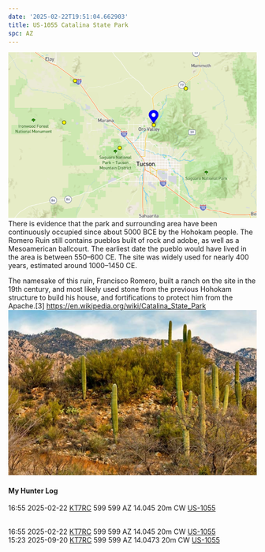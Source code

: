 ```yaml
---
date: '2025-02-22T19:51:04.662903'
title: US-1055 Catalina State Park
spc: AZ
---
```


![pasted_image.png](/static/pasted_image_0022.png)
There is evidence that the park and surrounding area have been continuously occupied since about 5000 BCE by the Hohokam people. The Romero Ruin still contains pueblos built of rock and adobe, as well as a Mesoamerican ballcourt. The earliest date the pueblo would have lived in the area is between 550–600 CE. The site was widely used for nearly 400 years, estimated around 1000–1450 CE.

The namesake of this ruin, Francisco Romero, built a ranch on the site in the 19th century, and most likely used stone from the previous Hohokam structure to build his house, and fortifications to protect him from the Apache.[3] 
https://en.wikipedia.org/wiki/Catalina_State_Park
![pasted_image001.png](/static/pasted_image001_0018.png)




#### My Hunter Log
16:55    2025-02-22    [KT7RC](https://qrz.com/db/KT7RC)    599    599    AZ    14.045    20m    CW    [US-1055](https://pota.app/#/park/US-1055)

<BR>16:55	2025-02-22	[KT7RC](https://qrz.com/db/KT7RC)	599	599	AZ	14.045	20m	CW	[US-1055](https://pota.app/#/park/US-1055)
<BR>15:23	2025-09-20	[KT7RC](https://qrz.com/db/KT7RC)	599	599	AZ	14.0473	20m	CW	[US-1055](https://pota.app/#/park/US-1055)